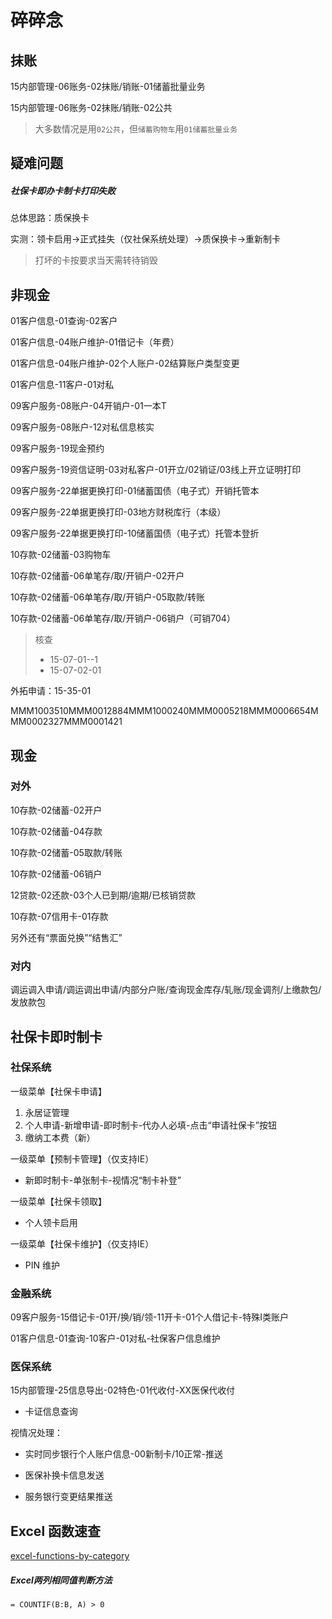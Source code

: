 # 碎碎念

## 抹账

15内部管理-06账务-02抹账/销账-01储蓄批量业务

15内部管理-06账务-02抹账/销账-02公共

> 大多数情况是用`02公共`，但`储蓄购物车`用`01储蓄批量业务`

## 疑难问题

##### 社保卡即办卡制卡打印失败

总体思路：质保换卡

实测：领卡启用->正式挂失（仅社保系统处理）->质保换卡->重新制卡

> 打坏的卡按要求当天需转待销毁

## 非现金

01客户信息-01查询-02客户

01客户信息-04账户维护-01借记卡（年费）

01客户信息-04账户维护-02个人账户-02结算账户类型变更

01客户信息-11客户-01对私

09客户服务-08账户-04开销户-01一本T

09客户服务-08账户-12对私信息核实

09客户服务-19现金预约

09客户服务-19资信证明-03对私客户-01开立/02销证/03线上开立证明打印

09客户服务-22单据更换打印-01储蓄国债（电子式）开销托管本

09客户服务-22单据更换打印-03地方财税库行（本级）

09客户服务-22单据更换打印-10储蓄国债（电子式）托管本登折

10存款-02储蓄-03购物车

10存款-02储蓄-06单笔存/取/开销户-02开户

10存款-02储蓄-06单笔存/取/开销户-05取款/转账

10存款-02储蓄-06单笔存/取/开销户-06销户（可销704）

> 核查
> - 15-07-01--1
> - 15-07-02-01

外拓申请：15-35-01


MMM1003510MMM0012884MMM1000240MMM0005218MMM0006654MMM0002327MMM0001421


## 现金

### 对外

10存款-02储蓄-02开户

10存款-02储蓄-04存款

10存款-02储蓄-05取款/转账

10存款-02储蓄-06销户

12贷款-02还款-03个人已到期/逾期/已核销贷款

10存款-07信用卡-01存款

另外还有“票面兑换”“结售汇”

### 对内

调运调入申请/调运调出申请/内部分户账/查询现金库存/轧账/现金调剂/上缴款包/发放款包

## 社保卡即时制卡

### 社保系统

一级菜单【社保卡申请】

1. 永居证管理
2. 个人申请-新增申请-即时制卡-代办人必填-点击“申请社保卡”按钮
3. 缴纳工本费（新）

一级菜单【预制卡管理】（仅支持IE）

- 新即时制卡-单张制卡-视情况“制卡补登”

一级菜单【社保卡领取】

- 个人领卡启用

一级菜单【社保卡维护】（仅支持IE）

- PIN 维护

### 金融系统

09客户服务-15借记卡-01开/换/销/领-11开卡-01个人借记卡-特殊I类账户

01客户信息-01查询-10客户-01对私-社保客户信息维护

### 医保系统

15内部管理-25信息导出-02特色-01代收付-XX医保代收付

- 卡证信息查询

视情况处理：

- 实时同步银行个人账户信息-00新制卡/10正常-推送

- 医保补换卡信息发送

- 服务银行变更结果推送

## Excel 函数速查

[excel-functions-by-category](https://support.microsoft.com/en-us/office/excel-functions-by-category-5f91f4e9-7b42-46d2-9bd1-63f26a86c0eb)

##### Excel两列相同值判断方法

```excel
= COUNTIF(B:B, A) > 0
```
